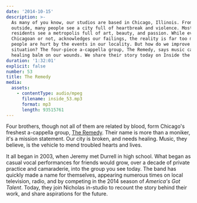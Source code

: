 ```yaml
---
date: '2014-10-15'
description: >-
  As many of you know, our studios are based in Chicago, Illinois. From the
  outside, many people see a city full of heartbreak and violence. Most
  residents see a metropolis full of art, beauty, and passion. While everyone,
  Chicagoan or not, acknowledges our failings, the reality is far too many
  people are hurt by the events in our locality. But how do we improve our
  situation? The four-piece a-cappella group, The Remedy, says music can be the
  healing balm on our wounds. We share their story today on Inside the Machine.
duration: '1:32:01'
explicit: false
number: 53
title: The Remedy
media:
  assets:
    - contentType: audio/mpeg
      filename: inside_53.mp3
      format: mp3
      length: 93515761
---
```

Four brothers, though not all of them are related by blood, form Chicago's freshest a-cappella group, [The Remedy](https://www.facebook.com/pages/The-Remedy/251030984908020). Their name is more than a moniker, it's a mission statement. Our city is broken, and needs healing. Music, they believe, is the vehicle to mend troubled hearts and lives.

It all began in 2003, when Jeremy met Durrell in high school. What began as casual vocal performances for friends would grow, over a decade of private practice and camaraderie, into the group you see today. The band has quickly made a name for themselves, appearing numerous times on local television, radio, and by competing in the 2014 season of *America's Got Talent*. Today, they join Nicholas in-studio to recount the story behind their work, and share aspirations for the future.
